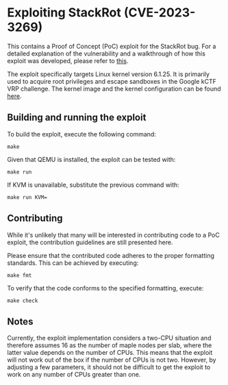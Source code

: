 # Exploiting StackRot (CVE-2023-3269)

This contains a Proof of Concept (PoC) exploit for the StackRot bug. For a
detailed explanation of the vulnerability and a walkthrough of how this exploit
was developed, please refer to [this](/).

The exploit specifically targets Linux kernel version 6.1.25. It is primarily
used to acquire root privileges and escape sandboxes in the Google kCTF VRP
challenge. The kernel image and the kernel configuration can be found
[here](/env).

## Building and running the exploit

To build the exploit, execute the following command:
```
make
```

Given that QEMU is installed, the exploit can be tested with:
```
make run
```
If KVM is unavailable, substitute the previous command with:
```
make run KVM=
```

## Contributing

While it's unlikely that many will be interested in contributing code to a PoC
exploit, the contribution guidelines are still presented here.

Please ensure that the contributed code adheres to the proper formatting
standards. This can be achieved by executing:
```
make fmt
```

To verify that the code conforms to the specified formatting, execute:
```
make check
```

## Notes

Currently, the exploit implementation considers a two-CPU situation and
therefore assumes 16 as the number of maple nodes per slab, where the latter
value depends on the number of CPUs. This means that the exploit will not work
out of the box if the number of CPUs is not two. However, by adjusting a few
parameters, it should not be difficult to get the exploit to work on any number
of CPUs greater than one.
